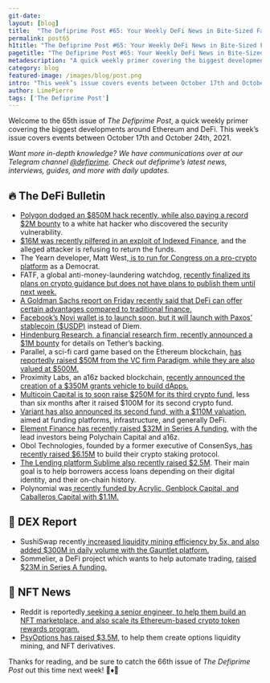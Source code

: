 ```yaml
---
git-date:
layout: [blog]
title:  "The Defiprime Post #65: Your Weekly DeFi News in Bite-Sized Fashion"
permalink: post65
h1title: "The Defiprime Post #65: Your Weekly DeFi News in Bite-Sized Fashion"
pagetitle: "The Defiprime Post #65: Your Weekly DeFi News in Bite-Sized Fashion"
metadescription: "A quick weekly primer covering the biggest developments around Ethereum and DeFi. This week’s issue covers events between October 17th and October 24th, 2021"
category: blog
featured-image: /images/blog/post.png
intro: "This week’s issue covers events between October 17th and October 24th, 2021"
author: LimePierre
tags: ['The Defiprime Post']
---
```


Welcome to the 65th issue of _The Defiprime Post_, a quick weekly primer covering the biggest developments around Ethereum and DeFi. This week’s issue covers events between October 17th and October 24th, 2021.

_Want more in-depth knowledge? We have communications over at our Telegram channel [@defiprime](https://t.me/defiprime). Check out defiprime’s latest news, interviews, guides, and more with daily updates._


## 🔥 The DeFi Bulletin

* [Polygon dodged an $850M hack recently, while also paying a record $2M bounty](https://decrypt.co/83997/polygon-dodges-850m-hack-pays-record-2m-bounty) to a white hat hacker who discovered the security vulnerability.
* [$16M was recently pilfered in an exploit of Indexed Finance](https://www.coindesk.com/tech/2021/10/22/after-stealing-16m-this-teen-hacker-seems-intent-on-testing-code-is-law-in-the-courts/), and the alleged attacker is refusing to return the funds.
* The Yearn developer, Matt West,[ is to run for Congress on a pro-crypto platform](https://www.coindesk.com/policy/2021/10/18/defi-on-the-ballot-yearn-developer-matt-west-is-running-for-congress/) as a Democrat.
* FATF, a global anti-money-laundering watchdog, [recently finalized its plans on crypto guidance but does not have plans to publish them until next week.](https://www.theblockcrypto.com/linked/121654/fatf-has-finalized-its-crypto-guidance-and-plans-release-next-week)
* [A Goldman Sachs report on Friday recently said that DeFi can offer certain advantages compared to traditional finance.](https://blockworks.co/goldman-sachs-defi-has-its-advantages-over-traditional-finance/) 
* [Facebook’s Novi wallet is to launch soon, but it will launch with Paxos’ stablecoin ($USDP)](https://www.coindesk.com/business/2021/10/19/facebooks-novi-taps-paxos-coinbase-ahead-of-diem-rollout/) instead of Diem.
* [Hindenburg Research, a financial research firm, recently announced a $1M bounty](https://hindenburgresearch.com/tether/) for details on Tether’s backing. 
* Parallel, a sci-fi card game based on the Ethereum blockchain, [has reportedly raised $50M from the VC firm Paradigm, while they are also valued at $500M.](https://techcrunch.com/2021/10/21/nft-sci-fi-card-game-parallel-raises-at-500m-valuation-from-paradigm/?tpcc=tcplustwitter&guccounter=1) 
* Proximity Labs, an a16z backed blockchain, [recently announced the creation of a $350M grants vehicle to build dApps.](https://www.bloomberg.com/news/articles/2021-10-21/a16z-backed-blockchain-gets-350-million-grants-vehicle-for-defi) 
* [Multicoin Capital is to soon raise $250M for its third crypto fund](https://www.coindesk.com/business/2021/10/19/multicoin-capital-to-raise-250m-for-third-crypto-fund-report/), less than six months after it raised $100M for its second crypto fund. 
* [Variant has also announced its second fund, with a $110M valuation](https://variant.fund/writing/fund-ii-announcement), aimed at funding platforms, infrastructure, and generally DeFi.
* [Element Finance has recently raised $32M in Series A funding](https://medium.com/element-finance/element-finance-raises-32m-series-a-at-a-320m-valuation-6622fab5fb40), with the lead investors being Polychain Capital and a16z. 
* Obol Technologies, founded by a former executive of ConsenSys,[ has recently raised $6.15M](https://www.theblockcrypto.com/post/120960/obol-technologies-seed-funding-crypto-staking-protocol) to build their crypto staking protocol.
* [The Lending platform Sublime also recently raised $2.5M](https://www.theblockcrypto.com/post/121204/defi-lending-platform-sublime-seed-funding?utm_source=twitter&utm_medium=social). Their main goal is to help borrowers access loans depending on their digital identity, and their on-chain history.
* Polynomial was[ recently funded by Acrylic, Genblock Capital, and Caballeros Capital with $1.1M. ](https://medium.com/polynomial-protocol/polynomial-raises-1-1m-to-build-a-defi-options-marketplace-d8e613740dfc)


## 💱 DEX Report

* SushiSwap recently[ increased liquidity mining efficiency by 5x, and also added $300M in daily volume with the Gauntlet platform.](https://medium.com/gauntlet-networks/sushiswap-increased-liquidity-mining-efficiency-5x-and-added-300m-daily-volume-with-the-gauntlet-a9cc74dfb26e)
* Sommelier, a  DeFi project which wants to help automate trading, [raised $23M in Series A funding.](https://www.theblockcrypto.com/linked/121495/sommelier-finance-defi-zaki-manian-series-a-funding)


## 💎 NFT News

* Reddit is reportedly[ seeking a senior engineer, to help them build an NFT marketplace, and also scale its Ethereum-based crypto token rewards program.](https://decrypt.co/84121/reddit-building-nft-marketplace-ethereum-token-rewards)
* [PsyOptions has raised $3.5M](https://www.coindesk.com/business/2021/10/19/psyoptions-raises-35m-for-options-liquidity-mining-and-nft-derivatives/), to help them create options liquidity mining, and NFT derivatives.

Thanks for reading, and be sure to catch the 66th issue of _The Defiprime Post_ out this time next week! 👋♦️👋